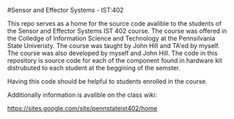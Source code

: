 #Sensor and Effector Systems - IST:402

This repo serves as a home for the source code avalible to the students of the Sensor and Effector Systems IST 402 course. The course was offered in the Colledge of Information Science and Technology at the Pennsilvania State Univeristy. The course was taught by John Hill and TA'ed by myself. The course was also developed by myself and John Hill. The code in this repository is source code for each of the component found in hardware kit distrubuted to each student at the beggining of the semster.

Having this code should be helpful to students enrolled in the course.

Additionally information is avalible on the class wiki:

https://sites.google.com/site/pennstateist402/home
